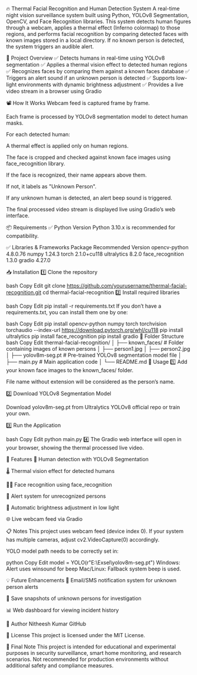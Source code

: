🔥 Thermal Facial Recognition and Human Detection System
A real-time night vision surveillance system built using Python, YOLOv8 Segmentation, OpenCV, and Face Recognition libraries.
This system detects human figures through a webcam, applies a thermal effect (Inferno colormap) to those regions, and performs facial recognition by comparing detected faces with known images stored in a local directory. If no known person is detected, the system triggers an audible alert.

📸 Project Overview
✅ Detects humans in real-time using YOLOv8 segmentation
✅ Applies a thermal vision effect to detected human regions
✅ Recognizes faces by comparing them against a known faces database
✅ Triggers an alert sound if an unknown person is detected
✅ Supports low-light environments with dynamic brightness adjustment
✅ Provides a live video stream in a browser using Gradio

📽️ How It Works
Webcam feed is captured frame by frame.

Each frame is processed by YOLOv8 segmentation model to detect human masks.

For each detected human:

A thermal effect is applied only on human regions.

The face is cropped and checked against known face images using face_recognition library.

If the face is recognized, their name appears above them.

If not, it labels as "Unknown Person".

If any unknown human is detected, an alert beep sound is triggered.

The final processed video stream is displayed live using Gradio’s web interface.

📦 Requirements
✅ Python Version
Python 3.10.x is recommended for compatibility.

✅ Libraries & Frameworks
Package	Recommended Version
opencv-python	4.8.0.76
numpy	1.24.3
torch	2.1.0+cu118
ultralytics	8.2.0
face_recognition	1.3.0
gradio	4.27.0



📥 Installation
1️⃣ Clone the repository

bash
Copy
Edit
git clone https://github.com/yourusername/thermal-facial-recognition.git
cd thermal-facial-recognition
2️⃣ Install required libraries

bash
Copy
Edit
pip install -r requirements.txt
If you don’t have a requirements.txt, you can install them one by one:

bash
Copy
Edit
pip install opencv-python numpy torch torchvision torchaudio --index-url https://download.pytorch.org/whl/cu118
pip install ultralytics
pip install face_recognition
pip install gradio
📂 Folder Structure
bash
Copy
Edit
thermal-facial-recognition/
│
├── known_faces/           # Folder containing images of known persons
│   ├── person1.jpg
│   ├── person2.jpg
│
├── yolov8m-seg.pt         # Pre-trained YOLOv8 segmentation model file
│
├── main.py                # Main application code
│
└── README.md
📌 Usage
1️⃣ Add your known face images to the known_faces/ folder.

File name without extension will be considered as the person’s name.

2️⃣ Download YOLOv8 Segmentation Model

Download yolov8m-seg.pt from Ultralytics YOLOv8 official repo or train your own.

3️⃣ Run the Application

bash
Copy
Edit
python main.py
4️⃣ The Gradio web interface will open in your browser, showing the thermal processed live video.

🔔 Features
🚶 Human detection with YOLOv8 Segmentation

🌡️ Thermal vision effect for detected humans

🧑‍🦱 Face recognition using face_recognition

📢 Alert system for unrecognized persons

🌙 Automatic brightness adjustment in low light

🌐 Live webcam feed via Gradio

📋 Notes
This project uses webcam feed (device index 0). If your system has multiple cameras, adjust cv2.VideoCapture(0) accordingly.

YOLO model path needs to be correctly set in:

python
Copy
Edit
model = YOLO(r"E:\Exsel\yolov8m-seg.pt")
Windows: Alert uses winsound for beep
Mac/Linux: Fallback system beep is used.

💡 Future Enhancements
📧 Email/SMS notification system for unknown person alerts

📁 Save snapshots of unknown persons for investigation

📊 Web dashboard for viewing incident history

🙌 Author
Nitheesh Kumar
GitHub

📜 License
This project is licensed under the MIT License.

📌 Final Note
This project is intended for educational and experimental purposes in security surveillance, smart home monitoring, and research scenarios.
Not recommended for production environments without additional safety and compliance measures.
